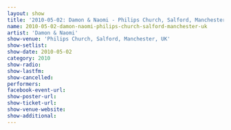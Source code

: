```yaml
---
layout: show
title: '2010-05-02: Damon & Naomi - Philips Church, Salford, Manchester, UK'
name: 2010-05-02-damon-naomi-philips-church-salford-manchester-uk
artist: 'Damon & Naomi'
show-venue: 'Philips Church, Salford, Manchester, UK'
show-setlist: 
show-date: 2010-05-02
category: 2010
show-radio: 
show-lastfm: 
show-cancelled: 
performers: 
facebook-event-url: 
show-poster-url: 
show-ticket-url: 
show-venue-website: 
show-additional: 
---
```


